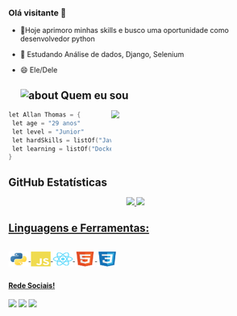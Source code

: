 ### Olá visitante 👋

- 🔭Hoje aprimoro minhas skills e busco uma oportunidade como desenvolvedor python
- 🌱 Estudando Análise de dados, Django, Selenium
- 😄 Ele/Dele


  ## <img width="45" alt="about" src="https://raw.github.com/elizarov/elizarov/master/about.png"> Quem eu sou

  <img align="right" width="300" src="https://i2.wp.com/allhtaccess.info/wp-content/uploads/2018/03/programming.gif?fit=1281%2C716&ssl=1" />
  
```kotlin
let Allan Thomas = {
 let age = "29 anos"
 let level = "Junior"
 let hardSkills = listOf("JavaScript", "Python", "React", "WordPress", "MySQL", "MongoDB") 
 let learning = listOf("Docker", "AWS")
}
```
## **GitHub Estatísticas**
<div align="center">
  <a href="https://github.com/Ath0maz">
  <img height="180em" src="https://github-readme-stats.vercel.app/api?username=Ath0maz&show_icons=true&theme=dark&include_all_commits=true&count_private=true"/>
  <img height="180em" src="https://github-readme-stats.vercel.app/api/top-langs/?username=Ath0maz&layout=compact&langs_count=7&theme=dark"/>
</div>
  
  ## **Linguagens e Ferramentas:**  
  <div style="display: inline_block"><br>
   <img align="center" alt="Allan-Py" height="30" width="40"
src="https://raw.githubusercontent.com/devicons/devicon/master/icons/python/python-original.svg">
  <img align="center" alt="Allan-Js" height="30" width="40" src="https://raw.githubusercontent.com/devicons/devicon/master/icons/javascript/javascript-plain.svg">
  <img align="center" alt="Allan-React" height="30" width="40" src="https://raw.githubusercontent.com/devicons/devicon/master/icons/react/react-original.svg">
  <img align="center" alt="Allan-HTML" height="30" width="40" src="https://raw.githubusercontent.com/devicons/devicon/master/icons/html5/html5-original.svg">
  <img align="center" alt="Allan-CSS" height="30" width="40" src="https://raw.githubusercontent.com/devicons/devicon/master/icons/css3/css3-original.svg">
</div>
  
  ##
  
  #### Rede Sociais!
  <div> 
  <a href="https://www.instagram.com/atha.oliveira/" target="_blank"><img src="https://img.shields.io/badge/-Instagram-%23E4405F?style=for-the-badge&logo=instagram&logoColor=white" target="_blank"></a>
  <a href = "mailto:allan.thomas.a.o@gmail.com"><img src="https://img.shields.io/badge/-Gmail-%23333?style=for-the-badge&logo=gmail&logoColor=white" target="_blank"></a>
  <a href="https://www.linkedin.com/in/allan-thomas-352b75181/" target="_blank"><img src="https://img.shields.io/badge/-LinkedIn-%230077B5?style=for-the-badge&logo=linkedin&logoColor=white" target="_blank"></a> 
 
 
</div>
